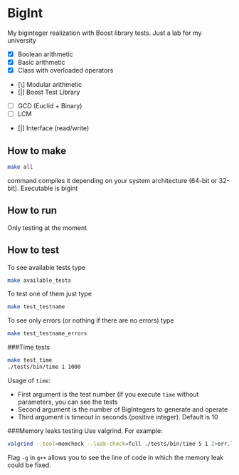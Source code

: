 BigInt
======

My biginteger realization with Boost library tests. Just a lab for my university
- [x] Boolean arithmetic
- [x] Basic arithmetic
- [x] Class with overloaded operators
- [\\] Modular arithmetic
- [|] Boost Test Library
- [ ] GCD (Euclid + Binary)
- [ ] LCM
- [|] Interface (read/write)

How to make
-----------
```bash
make all
```
command compiles it depending on your system architecture (64-bit or 32-bit). Executable is bigint

How to run
----------
Only testing at the moment

How to test
-----------
To see available tests type
```bash
make available_tests
```
To test one of them just type
```bash
make test_testname
```
To see only errors (or nothing if there are no errors) type
```bash
make test_testname_errors
```

###Time tests
```bash
make test_time
./tests/bin/time 1 1000
```
Usage of ```time```:
- First argument is the test number (if you execute ```time``` without parameters, you can see the tests
- Second argument is the number of BigIntegers to generate and operate
- Third argument is timeout in seconds (positive integer). Default is 10

###Memory leaks testing
Use valgrind. For example:
```bash
valgrind --tool=memcheck --leak-check=full ./tests/bin/time 5 1 2>err.log
```
Flag ```-g``` in ```g++``` allows you to see the line of code in which the memory leak could be fixed.
